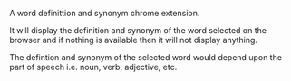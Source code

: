 A word definittion and synonym chrome extension.

It will display the definition and synonym of the word selected on the browser and if nothing is available then it will not display anything.

The defintion and synonym of the selected word would depend upon the part of speech i.e. noun, verb, adjective, etc. 